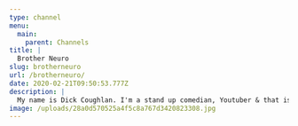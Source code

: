 ```yaml
---
type: channel
menu:
  main:
    parent: Channels
title: |
  Brother Neuro
slug: brotherneuro
url: /brotherneuro/
date: 2020-02-21T09:50:53.777Z
description: |
  My name is Dick Coughlan. I'm a stand up comedian, Youtuber & that is all I can be.
image: /uploads/28a0d570525a4f5c8a767d3420823308.jpg
---
```


